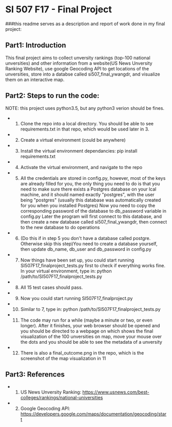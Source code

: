 # SI 507 F17 - Final Project

###this readme serves as a description and report of work done in my final project:

## Part1: Introduction

This final project aims to collect unversity rankings (top-100 national unversities) and other information from a website(US News Unversity Ranking Website), use google Geocoding API to get locations of the unversities, store into a databse called si507_final_ywangdr, and visualize them on an interactive map.

## Part2: Steps to run the code:

NOTE: this project uses python3.5, but any python3 verion should be fines.
* 1. Clone the repo into a local directory. You should be able to see requirements.txt in that repo, which would be used later in 3.
* 2. Create a virtual environment (could be anywhere)
* 3. Install the virtual environment dependancies: pip install requirements.txt
* 4. Activate the virtual environment, and navigate to the repo
* 5. All the credentials are stored in config.py, however, most of the keys are already filled for you, 
the only thing you need to do is that you need to make sure there exists a Postgres database on your lcal machine,
 and it should named exactly "postgres", with the user being "postgres" (usually this database was automatically created for you when you installed Postgres)
Now you need to copy the corresponding password of the database to db_password variable in config.py
Later the program will first connect to this database, and then create a new database called si507_final_ywangdr, then connect to the new database to do operations
* 6. (Do this if in step 5 you don't have a database called postgre. Otherwise skip this step)You need to create a database yourself, then update db_name, db_user and db_password in config.py
* 7. Now things have been set up, you could start running SI507F17_finalproject_tests.py first to check if everything works fine. In your virtual environment, type in: python /path/to/SI507F17_finalproject_tests.py
* 8. All 15 test cases should pass.
* 9. Now you could start running SI507F17_finalproject.py
* 10. Similar to 7, type in: python /path/to/SI507F17_finalproject_tests.py
* 11. The code may run for a while (maybe a minute or two, or even longer). After it finishes, your web browser should be opened and you should be directed to a webpage on which shows the final visualization of the 100 unversities on map, move your mouse over the dots and you should be able to see the metadata of a unversity
* 12. There is also a final_outcome.png in the repo, which is the screenshot of the map visualization in 11

## Part3: References
* 1. US News Unversity Ranking: https://www.usnews.com/best-colleges/rankings/national-universities
* 2. Google Geocoding API: https://developers.google.com/maps/documentation/geocoding/start
